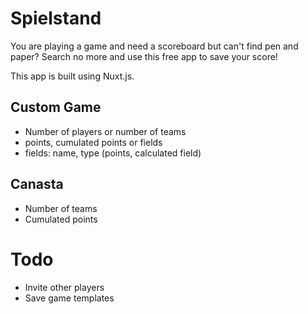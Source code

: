 # Spielstand

You are playing a game and need a scoreboard but can't find pen and paper? Search no more and use this free app to save your score!

This app is built using Nuxt.js.

## Custom Game
- Number of players or number of teams
- points, cumulated points or fields
- fields: name, type (points, calculated field)

## Canasta
- Number of teams
- Cumulated points

# Todo
- Invite other players
- Save game templates